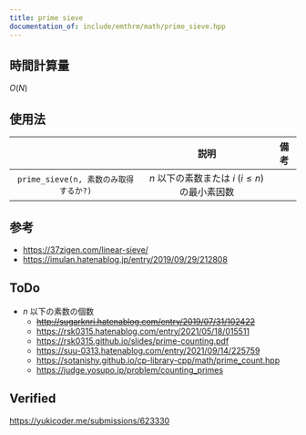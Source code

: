 ```yaml
---
title: prime sieve
documentation_of: include/emthrm/math/prime_sieve.hpp
---
```



## 時間計算量

$O(N)$


## 使用法

||説明|備考|
|:--:|:--:|:--:|
|`prime_sieve(n, 素数のみ取得するか?)`|$n$ 以下の素数または $i$ ($i \leq n$) の最小素因数||


## 参考

- https://37zigen.com/linear-sieve/
- https://imulan.hatenablog.jp/entry/2019/09/29/212808


## ToDo

- $n$ 以下の素数の個数
  - ~~http://sugarknri.hatenablog.com/entry/2019/07/31/102422~~
  - https://rsk0315.hatenablog.com/entry/2021/05/18/015511
  - https://rsk0315.github.io/slides/prime-counting.pdf
  - https://suu-0313.hatenablog.com/entry/2021/09/14/225759
  - https://sotanishy.github.io/cp-library-cpp/math/prime_count.hpp
  - https://judge.yosupo.jp/problem/counting_primes


## Verified

https://yukicoder.me/submissions/623330
